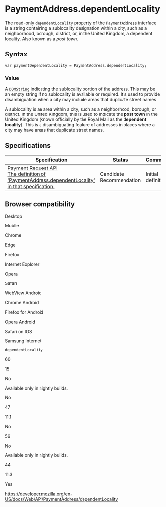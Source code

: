 PaymentAddress.dependentLocality
================================

The read-only `dependentLocality` property of the [`PaymentAddress`](../paymentaddress) interface is a string containing a sublocality designation within a city, such as a neighborhood, borough, district, or, in the United Kingdom, a dependent locality. Also known as a *post town*.

Syntax
------

    var paymentDependentLocality = PaymentAddress.dependentLocality;

### Value

A [`DOMString`](../domstring) indicating the sublocality portion of the address. This may be an empty string if no sublocality is available or required. It's used to provide disambiguation when a city may include areas that duplicate street names

A sublocality is an area within a city, such as a neighborhood, borough, or district. In the United Kingdom, this is used to indicate the **post town** in the United Kingdom (known officially by the Royal Mail as the **dependent locality**). This is a disambiguating feature of addresses in places where a city may have areas that duplicate street names.

Specifications
--------------

<table><thead><tr class="header"><th>Specification</th><th>Status</th><th>Comment</th></tr></thead><tbody><tr class="odd"><td><a href="https://w3c.github.io/payment-request/#dom-paymentaddress-dependentlocality">Payment Request API<br />
<span class="small">The definition of 'PaymentAddress.dependentLocality' in that specification.</span></a></td><td><span class="spec-cr">Candidate Recommendation</span></td><td>Initial definition.</td></tr></tbody></table>

Browser compatibility
---------------------

Desktop

Mobile

Chrome

Edge

Firefox

Internet Explorer

Opera

Safari

WebView Android

Chrome Android

Firefox for Android

Opera Android

Safari on IOS

Samsung Internet

`dependentLocality`

60

15

No

Available only in nightly builds.

No

47

11.1

No

56

No

Available only in nightly builds.

44

11.3

Yes

<a href="https://developer.mozilla.org/en-US/docs/Web/API/PaymentAddress/dependentLocality" class="_attribution-link">https://developer.mozilla.org/en-US/docs/Web/API/PaymentAddress/dependentLocality</a>
